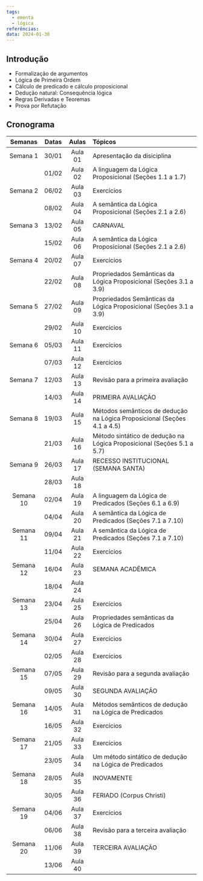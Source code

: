 ```yaml
---
tags:
  - ementa
  - lógica
referências: 
data: 2024-01-30
---
```


## Introdução

- Formalização de argumentos
- Lógica de Primeira Ordem
- Cálculo de predicado e cálculo proposicional
- Dedução natural: Consequência lógica
- Regras Derivadas e Teoremas
- Prova por Refutação
## Cronograma
| Semanas | Datas | Aulas | Tópicos |
| :--: | :--: | :--: | :--- |
| Semana 1 | 30/01 | Aula 01 | Apresentação da disiciplina |
|  | 01/02 | Aula 02 | A linguagem da Lógica Proposicional (Seções 1.1 a 1.7) |
| Semana 2 | 06/02 | Aula 03 | Exercícios |
|  | 08/02 | Aula 04 | A semântica da Lógica Proposicional (Seções 2.1 a 2.6) |
| Semana 3 | 13/02 | Aula 05 | CARNAVAL |
|  | 15/02 | Aula 06 | A semântica da Lógica Proposicional (Seções 2.1 a 2.6) |
| Semana 4 | 20/02 | Aula 07 | Exercícios |
|  | 22/02 | Aula 08 | Propriedados Semânticas da Lógica Proposicional (Seções 3.1 a 3.9) |
| Semana 5 | 27/02 | Aula 09 | Propriedados Semânticas da Lógica Proposicional (Seções 3.1 a 3.9) |
|  | 29/02 | Aula 10 | Exercícios |
| Semana 6 | 05/03 | Aula 11 | Exercícios |
|  | 07/03 | Aula 12 | Exercícios |
| Semana 7 | 12/03 | Aula 13 | Revisão para a primeira avaliação |
|  | 14/03 | Aula 14 | PRIMEIRA AVALIAÇÃO |
| Semana 8 | 19/03 | Aula 15 | Métodos semânticos de dedução na Lógica Proposicional (Seções 4.1 a 4.5) |
|  | 21/03 | Aula 16 | Método sintático de dedução na Lógica Proposicional (Seções 5.1 a 5.7) |
| Semana 9 | 26/03 | Aula 17 | RECESSO INSTITUCIONAL (SEMANA SANTA) |
|  | 28/03 | Aula 18 |  |
| Semana 10 | 02/04 | Aula 19 | A linguagem da Lógica de Predicados (Seções 6.1 a 6.9) |
|  | 04/04 | Aula 20 | A semântica da Lógica de Predicados (Seções 7.1 a 7.10) |
| Semana 11 | 09/04 | Aula 21 | A semântica da Lógica de Predicados (Seções 7.1 a 7.10) |
|  | 11/04 | Aula 22 | Exercícios |
| Semana 12 | 16/04 | Aula 23 | SEMANA ACADÊMICA |
|  | 18/04 | Aula 24 |  |
| Semana 13 | 23/04 | Aula 25 | Exercícios |
|  | 25/04 | Aula 26 | Propriedades semânticas da Lógica de Predicados |
| Semana 14 | 30/04 | Aula 27 | Exercícios |
|  | 02/05 | Aula 28 | Exercícios |
| Semana 15 | 07/05 | Aula 29 | Revisão para a segunda avaliação |
|  | 09/05 | Aula 30 | SEGUNDA AVALIAÇÃO |
| Semana 16 | 14/05 | Aula 31 | Métodos semânticos de dedução na Lógica de Predicados |
|  | 16/05 | Aula 32 | Exercícios |
| Semana 17 | 21/05 | Aula 33 | Exercícios |
|  | 23/05 | Aula 34 | Um método sintático de dedução na Lógica de Predicados |
| Semana 18 | 28/05 | Aula 35 | INOVAMENTE |
|  | 30/05 | Aula 36 | FERIADO (Corpus Christi) |
| Semana 19 | 04/06 | Aula 37 | Exercícios |
|  | 06/06 | Aula 38 | Revisão para a terceira avaliação |
| Semana 20 | 11/06 | Aula 39 | TERCEIRA AVALIAÇÃO |
|  | 13/06 | Aula 40 |  |
